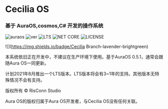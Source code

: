 # Cecilia OS

### 基于 AuraOS,cosmos,C# 开发的操作系统

  ![auraos](https://img.shields.io/badge/AuraOS-0.5.1-brightgreen) ![ver](https://img.shields.io/badge/Cecilia-21.8.2.116-brightgreen) ![LTS](https://img.shields.io/badge/Cecilia-No%20LTS-red) ![NET CORE](https://img.shields.io/badge/.NET%20Core-2.1-9cf) ![LICENSE](https://img.shields.io/badge/license-Anti%20996-blue.svg) 

![](https://img.shields.io/badge/Cecilia Branch-lavender-brightgreen)

本系统依旧正在开发中，不建议在生产环境下使用。基于AuraOS 0.5.1，通常会跟随Aura OS一同更新。

  计划2021年8月推出一个LTS版本。LTS版本将会有3~1年的支持。其他版本无特殊情况不会有支持。

  版权所有 © RisConn Studio

  Aura OS的版权归属于Aura OS开发者，与Cecilia OS没有任何关联。